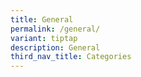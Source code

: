 ```yaml
---
title: General
permalink: /general/
variant: tiptap
description: General
third_nav_title: Categories
---
```

